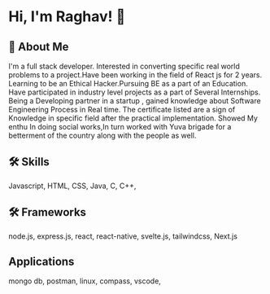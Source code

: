 
# Hi, I'm Raghav! 👋

## 🚀 About Me
I'm a full stack developer.
Interested in converting specific real world problems to a project.Have been working in the field of React js for 2 years. Learning to be an Ethical Hacker.Pursuing BE as a part of an Education. Have participated in industry level projects as a part of Several Internships. Being a Developing partner in a startup , gained knowledge about Software Engineering Process in Real time. The certificate listed are a sign of Knowledge in specific field after the practical implementation. Showed My enthu In doing social works,In turn worked with Yuva brigade for a betterment of the country along with the people as well.

  
## 🛠 Skills
Javascript, HTML, CSS, Java, C, C++, 

## 🛠 Frameworks
node.js, express.js, react, react-native, svelte.js, tailwindcss, Next.js 

## Applications
mongo db, postman, linux, compass, vscode, 

  
